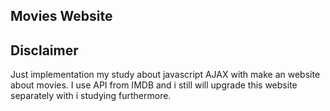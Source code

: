 
## Movies Website
## Disclaimer

Just implementation my study about javascript AJAX with make an website about movies. I use API from IMDB and i still will upgrade this website separately with i studying furthermore. 

